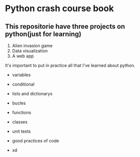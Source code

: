 # Python crash course book
## This repositorie have three projects on python(just for learning)

1. Alien invasion game
2. Data visualization
3. A web app


It's important to put in practice all that I've learned about python.

- variables 
- conditional
- lists and dictionarys
- bucles
- functions
- classes
- unit tests
- good practices of code


- xd